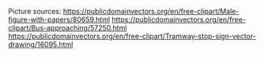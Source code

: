 Picture sources: https://publicdomainvectors.org/en/free-clipart/Male-figure-with-papers/80659.html
https://publicdomainvectors.org/en/free-clipart/Bus-approaching/57250.html
https://publicdomainvectors.org/en/free-clipart/Tramway-stop-sign-vector-drawing/16095.html